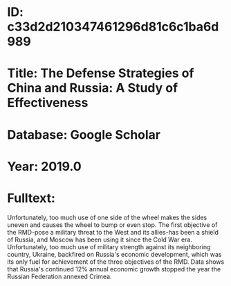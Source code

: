 # ID: c33d2d210347461296d81c6c1ba6d989
# Title: The Defense Strategies of China and Russia: A Study of Effectiveness
# Database: Google Scholar
# Year: 2019.0
# Fulltext:
Unfortunately, too much use of one side of the wheel makes the sides uneven and causes the wheel to bump or even stop.
The first objective of the RMD-pose a military threat to the West and its allies-has been a shield of Russia, and Moscow has been using it since the Cold War era.
Unfortunately, too much use of military strength against its neighboring country, Ukraine, backfired on Russia's economic development, which was its only fuel for achievement of the three objectives of the RMD.
Data shows that Russia's continued 12% annual economic growth stopped the year the Russian Federation annexed Crimea.